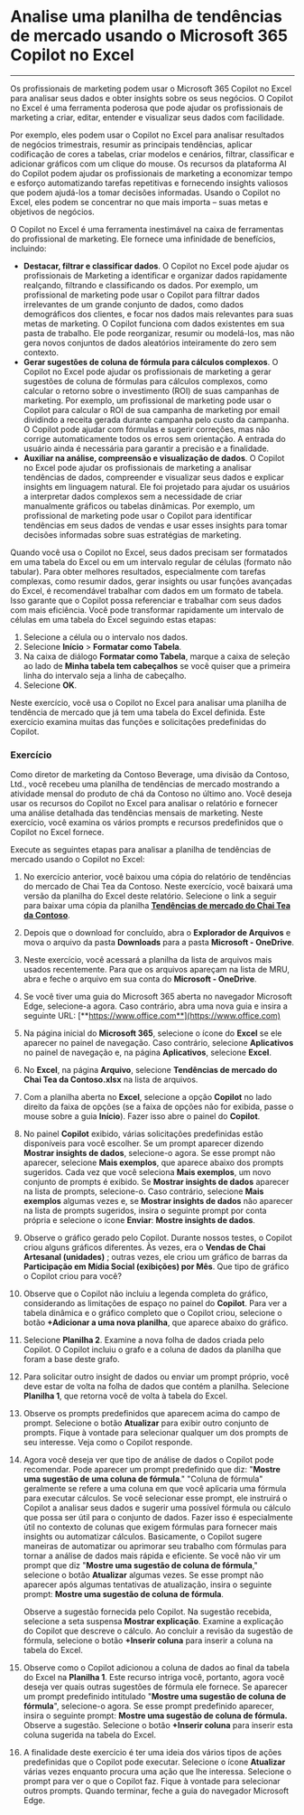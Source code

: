 # Analise uma planilha de tendências de mercado usando o Microsoft 365 Copilot no Excel
---
Os profissionais de marketing podem usar o Microsoft 365 Copilot no Excel para analisar seus dados e obter insights sobre os seus negócios. O Copilot no Excel é uma ferramenta poderosa que pode ajudar os profissionais de marketing a criar, editar, entender e visualizar seus dados com facilidade.

Por exemplo, eles podem usar o Copilot no Excel para analisar resultados de negócios trimestrais, resumir as principais tendências, aplicar codificação de cores a tabelas, criar modelos e cenários, filtrar, classificar e adicionar gráficos com um clique do mouse. Os recursos da plataforma AI do Copilot podem ajudar os profissionais de marketing a economizar tempo e esforço automatizando tarefas repetitivas e fornecendo insights valiosos que podem ajudá-los a tomar decisões informadas. Usando o Copilot no Excel, eles podem se concentrar no que mais importa – suas metas e objetivos de negócios.

O Copilot no Excel é uma ferramenta inestimável na caixa de ferramentas do profissional de marketing. Ele fornece uma infinidade de benefícios, incluindo:

- **Destacar, filtrar e classificar dados**. O Copilot no Excel pode ajudar os profissionais de Marketing a identificar e organizar dados rapidamente realçando, filtrando e classificando os dados. Por exemplo, um profissional de marketing pode usar o Copilot para filtrar dados irrelevantes de um grande conjunto de dados, como dados demográficos dos clientes, e focar nos dados mais relevantes para suas metas de marketing. O Copilot funciona com dados existentes em sua pasta de trabalho. Ele pode reorganizar, resumir ou modelá-los, mas não gera novos conjuntos de dados aleatórios inteiramente do zero sem contexto.
- **Gerar sugestões de coluna de fórmula para cálculos complexos**. O Copilot no Excel pode ajudar os profissionais de marketing a gerar sugestões de coluna de fórmulas para cálculos complexos, como calcular o retorno sobre o investimento (ROI) de suas campanhas de marketing. Por exemplo, um profissional de marketing pode usar o Copilot para calcular o ROI de sua campanha de marketing por email dividindo a receita gerada durante campanha pelo custo da campanha. O Copilot pode ajudar com fórmulas e sugerir correções, mas não corrige automaticamente todos os erros sem orientação. A entrada do usuário ainda é necessária para garantir a precisão e a finalidade.
- **Auxiliar na análise, compreensão e visualização de dados**. O Copilot no Excel pode ajudar os profissionais de marketing a analisar tendências de dados, compreender e visualizar seus dados e explicar insights em linguagem natural. Ele foi projetado para ajudar os usuários a interpretar dados complexos sem a necessidade de criar manualmente gráficos ou tabelas dinâmicas. Por exemplo, um profissional de marketing pode usar o Copilot para identificar tendências em seus dados de vendas e usar esses insights para tomar decisões informadas sobre suas estratégias de marketing.

Quando você usa o Copilot no Excel, seus dados precisam ser formatados em uma tabela do Excel ou em um intervalo regular de células (formato não tabular). Para obter melhores resultados, especialmente com tarefas complexas, como resumir dados, gerar insights ou usar funções avançadas do Excel, é recomendável trabalhar com dados em um formato de tabela. Isso garante que o Copilot possa referenciar e trabalhar com seus dados com mais eficiência. Você pode transformar rapidamente um intervalo de células em uma tabela do Excel seguindo estas etapas:

1. Selecione a célula ou o intervalo nos dados.
1. Selecione **Início** > **Formatar como Tabela**.
1. Na caixa de diálogo **Formatar como Tabela**, marque a caixa de seleção ao lado de **Minha tabela tem cabeçalhos** se você quiser que a primeira linha do intervalo seja a linha de cabeçalho.
1. Selecione **OK**.

Neste exercício, você usa o Copilot no Excel para analisar uma planilha de tendência de mercado que já tem uma tabela do Excel definida. Este exercício examina muitas das funções e solicitações predefinidas do Copilot.

### Exercício

Como diretor de marketing da Contoso Beverage, uma divisão da Contoso, Ltd., você recebeu uma planilha de tendências de mercado mostrando a atividade mensal do produto de chá da Contoso no último ano. Você deseja usar os recursos do Copilot no Excel para analisar o relatório e fornecer uma análise detalhada das tendências mensais de marketing. Neste exercício, você examina os vários prompts e recursos predefinidos que o Copilot no Excel fornece.

Execute as seguintes etapas para analisar a planilha de tendências de mercado usando o Copilot no Excel:

1. No exercício anterior, você baixou uma cópia do relatório de tendências do mercado de Chai Tea da Contoso. Neste exercício, você baixará uma versão da planilha do Excel deste relatório. Selecione o link a seguir para baixar uma cópia da planilha [**Tendências de mercado do Chai Tea da Contoso**](https://go.microsoft.com/fwlink/?linkid=2268822).
1. Depois que o download for concluído, abra o **Explorador de Arquivos** e mova o arquivo da pasta **Downloads** para a pasta **Microsoft - OneDrive**.
1. Neste exercício, você acessará a planilha da lista de arquivos mais usados recentemente. Para que os arquivos apareçam na lista de MRU, abra e feche o arquivo em sua conta do **Microsoft - OneDrive**.
1. Se você tiver uma guia do Microsoft 365 aberta no navegador Microsoft Edge, selecione-a agora. Caso contrário, abra uma nova guia e insira a seguinte URL: [**https://www.office.com**](https://www.office.com)
1. Na página inicial do **Microsoft 365**, selecione o ícone do **Excel** se ele aparecer no painel de navegação. Caso contrário, selecione **Aplicativos** no painel de navegação e, na página **Aplicativos**, selecione **Excel**. 
1. No **Excel**, na página **Arquivo**, selecione **Tendências de mercado do Chai Tea da Contoso.xlsx** na lista de arquivos.
1. Com a planilha aberta no **Excel**, selecione a opção **Copilot** no lado direito da faixa de opções (se a faixa de opções não for exibida, passe o mouse sobre a guia **Início**). Fazer isso abre o painel do **Copilot**. 
1. No painel **Copilot** exibido, várias solicitações predefinidas estão disponíveis para você escolher. Se um prompt aparecer dizendo **Mostrar insights de dados**, selecione-o agora. Se esse prompt não aparecer, selecione **Mais exemplos**, que aparece abaixo dos prompts sugeridos. Cada vez que você seleciona **Mais exemplos**, um novo conjunto de prompts é exibido. Se **Mostrar insights de dados** aparecer na lista de prompts, selecione-o. Caso contrário, selecione **Mais exemplos** algumas vezes e, se **Mostrar insights de dados** não aparecer na lista de prompts sugeridos, insira o seguinte prompt por conta própria e selecione o ícone **Enviar**: **Mostre insights de dados**.
1. Observe o gráfico gerado pelo Copilot. Durante nossos testes, o Copilot criou alguns gráficos diferentes. Às vezes, era o **Vendas de Chai Artesanal (unidades)** ; outras vezes, ele criou um gráfico de barras da **Participação em Mídia Social (exibições) por Mês**. Que tipo de gráfico o Copilot criou para você? 
1. Observe que o Copilot não incluiu a legenda completa do gráfico, considerando as limitações de espaço no painel do **Copilot**. Para ver a tabela dinâmica e o gráfico completo que o Copilot criou, selecione o botão **+Adicionar a uma nova planilha**, que aparece abaixo do gráfico.
1. Selecione **Planilha 2**. Examine a nova folha de dados criada pelo Copilot. O Copilot incluiu o grafo e a coluna de dados da planilha que foram a base deste grafo. 
1. Para solicitar outro insight de dados ou enviar um prompt próprio, você deve estar de volta na folha de dados que contém a planilha. Selecione **Planilha 1**, que retorna você de volta à tabela do Excel. 
1. Observe os prompts predefinidos que aparecem acima do campo de prompt. Selecione o botão **Atualizar** para exibir outro conjunto de prompts. Fique à vontade para selecionar qualquer um dos prompts de seu interesse. Veja como o Copilot responde. 
1. Agora você deseja ver que tipo de análise de dados o Copilot pode recomendar. Pode aparecer um prompt predefinido que diz: "**Mostre uma sugestão de uma coluna de fórmula**." "Coluna de fórmula" geralmente se refere a uma coluna em que você aplicaria uma fórmula para executar cálculos. Se você selecionar esse prompt, ele instruirá o Copilot a analisar seus dados e sugerir uma possível fórmula ou cálculo que possa ser útil para o conjunto de dados. Fazer isso é especialmente útil no contexto de colunas que exigem fórmulas para fornecer mais insights ou automatizar cálculos. Basicamente, o Copilot sugere maneiras de automatizar ou aprimorar seu trabalho com fórmulas para tornar a análise de dados mais rápida e eficiente. Se você não vir um prompt que diz "**Mostre uma sugestão de coluna de fórmula**," selecione o botão **Atualizar** algumas vezes. Se esse prompt não aparecer após algumas tentativas de atualização, insira o seguinte prompt: **Mostre uma sugestão de coluna de fórmula**. 

   Observe a sugestão fornecida pelo Copilot. Na sugestão recebida, selecione a seta suspensa **Mostrar explicação**. Examine a explicação do Copilot que descreve o cálculo. Ao concluir a revisão da sugestão de fórmula, selecione o botão **+Inserir coluna** para inserir a coluna na tabela do Excel.

1. Observe como o Copilot adicionou a coluna de dados ao final da tabela do Excel na **Planilha 1**. Este recurso intriga você, portanto, agora você deseja ver quais outras sugestões de fórmula ele fornece. Se aparecer um prompt predefinido intitulado "**Mostre uma sugestão de coluna de fórmula**", selecione-o agora. Se esse prompt predefinido aparecer, insira o seguinte prompt: **Mostre uma sugestão de coluna de fórmula.** Observe a sugestão. Selecione o botão **+Inserir coluna** para inserir esta coluna sugerida na tabela do Excel.
1. A finalidade deste exercício é ter uma ideia dos vários tipos de ações predefinidas que o Copilot pode executar. Selecione o ícone **Atualizar** várias vezes enquanto procura uma ação que lhe interessa. Selecione o prompt para ver o que o Copilot faz. Fique à vontade para selecionar outros prompts. Quando terminar, feche a guia do navegador Microsoft Edge.
